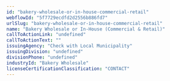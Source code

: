 ```yaml
---
id: "bakery-wholesale-or-in-house-commercial-retail"
webflowId: "5f7729ecdfd2d2556b886fd7"
urlSlug: "bakery-wholesale-or-in-house-commercial-retail"
name: "Bakery Wholesale or In-House (Commercial & Retail)"
callToActionLink: "undefined"
callToActionText: ""
issuingAgency: "Check with Local Municipality"
issuingDivision: "undefined"
divisionPhone: "undefined"
industryId: "Bakery Wholesale"
licenseCertificationClassification: "CONTACT"
---
```

